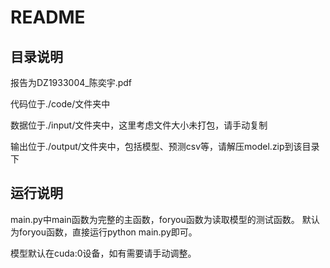 # README

## 目录说明

报告为DZ1933004_陈奕宇.pdf

代码位于./code/文件夹中

数据位于./input/文件夹中，这里考虑文件大小未打包，请手动复制

输出位于./output/文件夹中，包括模型、预测csv等，请解压model.zip到该目录下

## 运行说明

main.py中main函数为完整的主函数，foryou函数为读取模型的测试函数。
默认为foryou函数，直接运行python main.py即可。

模型默认在cuda:0设备，如有需要请手动调整。
